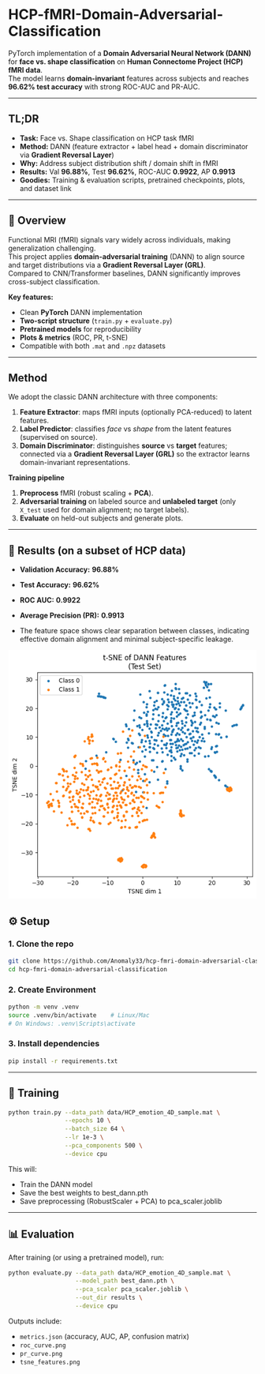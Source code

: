 # HCP-fMRI-Domain-Adversarial-Classification
PyTorch implementation of a **Domain Adversarial Neural Network (DANN)** for **face vs. shape classification** on **Human Connectome Project (HCP) fMRI data**.  
The model learns **domain-invariant** features across subjects and reaches **96.62% test accuracy** with strong ROC-AUC and PR-AUC.

---

## TL;DR
- **Task:** Face vs. Shape classification on HCP task fMRI  
- **Method:** DANN (feature extractor + label head + domain discriminator via **Gradient Reversal Layer**)  
- **Why:** Address subject distribution shift / domain shift in fMRI  
- **Results:** Val **96.88%**, Test **96.62%**, ROC-AUC **0.9922**, AP **0.9913**  
- **Goodies:** Training & evaluation scripts, pretrained checkpoints, plots, and dataset link

---

## 📌 Overview
Functional MRI (fMRI) signals vary widely across individuals, making generalization challenging.  
This project applies **domain-adversarial training** (DANN) to align source and target distributions via a **Gradient Reversal Layer (GRL)**.  
Compared to CNN/Transformer baselines, DANN significantly improves cross-subject classification.

**Key features:**
- Clean **PyTorch** DANN implementation  
- **Two-script structure** (`train.py` + `evaluate.py`)  
- **Pretrained models** for reproducibility  
- **Plots & metrics** (ROC, PR, t-SNE)  
- Compatible with both `.mat` and `.npz` datasets  

---

## Method
We adopt the classic DANN architecture with three components:

1. **Feature Extractor**: maps fMRI inputs (optionally PCA-reduced) to latent features.  
2. **Label Predictor**: classifies *face* vs *shape* from the latent features (supervised on source).  
3. **Domain Discriminator**: distinguishes **source** vs **target** features; connected via a **Gradient Reversal Layer (GRL)** so the extractor learns domain-invariant representations.

**Training pipeline**
1. **Preprocess** fMRI (robust scaling + **PCA**).  
2. **Adversarial training** on labeled source and **unlabeled target** (only `X_test` used for domain alignment; no target labels).  
3. **Evaluate** on held-out subjects and generate plots.

---

## 🔬 Results (on a subset of HCP data)
- **Validation Accuracy:** **96.88%**  
- **Test Accuracy:** **96.62%**  
- **ROC AUC:** **0.9922**  
- **Average Precision (PR):** **0.9913**

- The feature space shows clear separation between classes, indicating effective domain alignment and minimal subject-specific leakage.
  
![t-SNE Visualization](results/t-SNE_visual.png)

## ⚙️ Setup

### 1. Clone the repo
```bash
git clone https://github.com/Anomaly33/hcp-fmri-domain-adversarial-classification.git
cd hcp-fmri-domain-adversarial-classification
```
### 2. Create Environment
```bash
python -m venv .venv
source .venv/bin/activate    # Linux/Mac
# On Windows: .venv\Scripts\activate
```
### 3. Install dependencies
```bash
pip install -r requirements.txt
```
---

## 🚀 Training
```bash
python train.py --data_path data/HCP_emotion_4D_sample.mat \
                --epochs 10 \
                --batch_size 64 \
                --lr 1e-3 \
                --pca_components 500 \
                --device cpu
```
This will:
- Train the DANN model
- Save the best weights to best_dann.pth
- Save preprocessing (RobustScaler + PCA) to pca_scaler.joblib
  
---
## 📊 Evaluation
After training (or using a pretrained model), run:
```bash
python evaluate.py --data_path data/HCP_emotion_4D_sample.mat \
                   --model_path best_dann.pth \
                   --pca_scaler pca_scaler.joblib \
                   --out_dir results \
                   --device cpu
```
Outputs include:

- `metrics.json` (accuracy, AUC, AP, confusion matrix)  
- `roc_curve.png`  
- `pr_curve.png`  
- `tsne_features.png`
